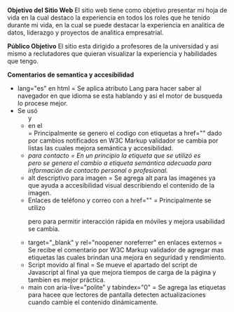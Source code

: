 **Objetivo del Sitio Web**
El sitio web tiene como objetivo presentar mi hoja de vida en la cual destaco la experiencia en todos los roles que he tenido durante mi vida, en la cual se puede destacar la experiencia en analitica de datos, liderazgo y proyectos de analitica empresatrial.

**Público Objetivo**
El sitio esta dirigido a profesores de la universidad y asi mismo a reclutadores que quieran visualizar la experiencia y habilidades que tengo.

**Comentarios de semantica y accesibilidad**
* lang="es" en html = Se aplica atributo Lang para hacer saber al navegador en que idioma se esta hablando y asi el motor de busqueda lo procese mejor.
* Se usó <ul> y <li> en el <nav> = Principalmente se genero el codigo con etiquetas a href="" dado por cambios notificados en W3C Markup validador se cambia por listas las cuales mejora semántica y accesibilidad.
* <address> para contacto = En un principio la etiqueta que se utilizó es <Div> pero se genera el cambio a etiqueta semántica adecuada para información de contacto personal o profesional.
* alt descriptivo para imagen = Se agrega alt para las imagenes ya que ayuda a accesibilidad visual describiendo el contenido de la imagen.
* Enlaces de teléfono y correo con  a href=""  = Principalmente se utilizo <p> pero para permitir interacción rápida en móviles y mejora usabilidad se cambia.
* target="_blank" y rel="noopener noreferrer" en enlaces externos = Se recibe el comentario por W3C Markup validador de agregar mas etiquetas las cuales brindan una mejora en seguridad y rendimiento.
* Script movido al final = Se mueve el apartado del script de Javascript al final ya que mejora tiempos de carga de la página y tambien es mejor práctica.
* main con aria-live="polite" y tabindex="0" = Se agrega las etiquetas para hacee que lectores de pantalla detecten actualizaciones cuando cambie el contenido dinámicamente.

